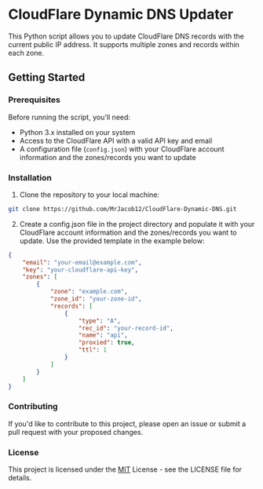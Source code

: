 # CloudFlare Dynamic DNS Updater

This Python script allows you to update CloudFlare DNS records with the current public IP address. It supports multiple zones and records within each zone.

## Getting Started

### Prerequisites

Before running the script, you'll need:

- Python 3.x installed on your system
- Access to the CloudFlare API with a valid API key and email
- A configuration file (`config.json`) with your CloudFlare account information and the zones/records you want to update

### Installation

1. Clone the repository to your local machine:

```bash
git clone https://github.com/MrJacob12/CloudFlare-Dynamic-DNS.git
```
2. Create a config.json file in the project directory and populate it with your CloudFlare account information and the zones/records you want to update. Use the provided template in the example below:
```json
{
    "email": "your-email@example.com",
    "key": "your-cloudflare-api-key",
    "zones": [
        {
            "zone": "example.com",
            "zone_id": "your-zone-id",
            "records": [
                {
                    "type": "A",
                    "rec_id": "your-record-id",
                    "name": "api",
                    "proxied": true,
                    "ttl": 1
                }
            ]
        }
    ]
}

```
### Contributing
If you'd like to contribute to this project, please open an issue or submit a pull request with your proposed changes.

### License
This project is licensed under the [MIT](/LICENSE) License - see the LICENSE file for details.
